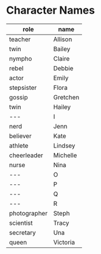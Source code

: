 # Character Names

| role         | name     |
| ------------ | -------- |
| teacher      | Allison  |
| twin         | Bailey   |
| nympho       | Claire   |
| rebel        | Debbie   |
| actor        | Emily    |
| stepsister   | Flora    |
| gossip       | Gretchen |
| twin         | Hailey   |
| ---          | I        |
| nerd         | Jenn     |
| believer     | Kate     |
| athlete      | Lindsey  |
| cheerleader  | Michelle |
| nurse        | Nina     |
| ---          | O        |
| ---          | P        |
| ---          | Q        |
| ---          | R        |
| photographer | Steph    |
| scientist    | Tracy    |
| secretary    | Una      |
| queen        | Victoria |
